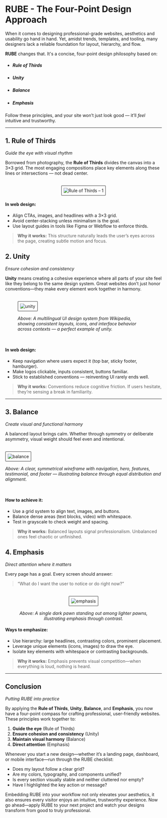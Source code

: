 # RUBE - The Four-Point Design Approach 

When it comes to designing professional-grade websites, aesthetics and usability go hand in hand. Yet, amidst trends, templates, and tooling, many designers lack a reliable foundation for layout, hierarchy, and flow.

**RUBE** changes that. It's a concise, four-point design philosophy based on:

- ##### Rule of Thirds
- ##### Unity
- ##### Balance  
- ##### Emphasis  

Follow these principles, and your site won’t just look good — it’ll *feel* intuitive and trustworthy.

---

## 1. Rule of Thirds  
*Guide the eye with visual rhythm*

Borrowed from photography, the **Rule of Thirds** divides the canvas into a 3×3 grid. The most engaging compositions place key elements along these lines or intersections — not dead center.


<div style="text-align: center;">
<br />
<img class="rube-article" src="RUBE_imgs/rule3_1.png" alt="Rule of Thirds – 1" />
<br />
</div>


#### In web design:

- Align CTAs, images, and headlines with a 3×3 grid.
- Avoid center-stacking unless minimalism is the goal.
- Use layout guides in tools like Figma or Webflow to enforce thirds.

> **Why it works:** This structure naturally leads the user’s eyes across the page, creating subtle motion and focus.


## 2. Unity  
*Ensure cohesion and consistency*

**Unity** means creating a cohesive experience where all parts of your site feel like they belong to the same design system. Great websites don’t just honor conventions—they make every element work together in harmony.

<figure class="rube-figure">
<br />
<img class="rube-article" src="RUBE_imgs/unity.png" alt="unity" />
<figcaption>

*Above: A multilingual UI design system from Wikipedia, showing consistent layouts, icons, and interface behavior across contexts — a perfect example of unity.*
</figcaption>
</figure>
<br />


#### In web design:

- Keep navigation where users expect it (top bar, sticky footer, hamburger).
- Make logos clickable, inputs consistent, buttons familiar.
- Stick to established conventions — reinventing UI rarely ends well.

> **Why it works:** Conventions reduce cognitive friction. If users hesitate, they’re sensing a break in familiarity.

---


## 3. Balance  
*Create visual and functional harmony*

A balanced layout brings calm. Whether through symmetry or deliberate asymmetry, visual weight should feel even and intentional.

<figure class="rube-figure" style="max-width: 650px !important; margin-right: auto; margin-left: auto;">
<br />
<img class="rube-article" src="RUBE_imgs/balance.png" alt="balance" style="max-width: 650px !important;" />
<figcaption style="max-width: 650px !important;">

*Above: A clear, symmetrical wireframe with navigation, hero, features, testimonial, and footer — illustrating balance through equal distribution and alignment.*
</figcaption>
</figure>
<br />





#### How to achieve it:

- Use a grid system to align text, images, and buttons.  
- Balance dense areas (text blocks, video) with whitespace.  
- Test in grayscale to check weight and spacing.

> **Why it works:** Balanced layouts signal professionalism. Unbalanced ones feel chaotic or unfinished.


## 4. Emphasis  
*Direct attention where it matters*

Every page has a goal. Every screen should answer:  
> “What do I want the user to notice or do right now?”

<figure class="rube-figure" style="text-align: center;">
<br />
<img class="rube-article" src="RUBE_imgs/emphasis.png" alt="emphasis" />
<figcaption>

*Above: A single dark pawn standing out among lighter pawns, illustrating emphasis through contrast.*
</figcaption>
</figure>


#### Ways to emphasize:

- Use hierarchy: large headlines, contrasting colors, prominent placement.  
- Leverage unique elements (icons, images) to draw the eye.  
- Isolate key elements with whitespace or contrasting backgrounds.

> **Why it works:** Emphasis prevents visual competition—when everything is loud, nothing is heard.

---

## Conclusion  
*Putting RUBE into practice*

By applying the **Rule of Thirds**, **Unity**, **Balance**, and **Emphasis**, you now have a four-point compass for crafting professional, user-friendly websites. These principles work together to:

1. **Guide the eye** (Rule of Thirds)  
2. **Ensure cohesion and consistency** (Unity)  
3. **Maintain visual harmony** (Balance)  
4. **Direct attention** (Emphasis)  

Whenever you start a new design—whether it’s a landing page, dashboard, or mobile interface—run through the RUBE checklist:

- Does my layout follow a clear grid?  
- Are my colors, typography, and components unified?  
- Is every section visually stable and neither cluttered nor empty?  
- Have I highlighted the key action or message?

Embedding RUBE into your workflow not only elevates your aesthetics, it also ensures every visitor enjoys an intuitive, trustworthy experience. Now go ahead—apply RUBE to your next project and watch your designs transform from good to truly professional.



<style>

img.rube-article {
  border: 2px solid #888;
  padding: 6px;
  border-radius: 3px;
  box-sizing: border-box;
  margin-left: auto;
  margin-right: auto;
  max-width: 800px;
  
}

</style>
